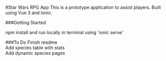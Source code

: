 #Star Wars RPG App
This is a prototype application to assist players.
Built using Vue 3 and Ionic.

###Getting Started

npm install and run locally in terminal using 'ionic serve'

###To Do
Finish readme  
Add species table with stats  
Add dynamic species pages
